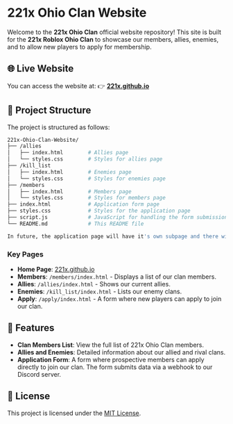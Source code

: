 # 221x Ohio Clan Website

Welcome to the **221x Ohio Clan** official website repository! This site is built for the **221x Roblox Ohio Clan** to showcase our members, allies, enemies, and to allow new players to apply for membership.

## 🌐 Live Website

You can access the website at:
👉 **[221x.github.io](https://221x.github.io)**

## 📂 Project Structure

The project is structured as follows:

```bash
221x-Ohio-Clan-Website/
├── /allies
│   ├── index.html        # Allies page
│   └── styles.css        # Styles for allies page
├── /kill_list
│   ├── index.html        # Enemies page
│   └── styles.css        # Styles for enemies page
├── /members
│   ├── index.html        # Members page
│   └── styles.css        # Styles for members page
├── index.html            # Application form page
├── styles.css            # Styles for the application page
├── script.js             # JavaScript for handling the form submission
└── README.md             # This README file

In future, the application page will have it's own subpage and there will be a "Home Page"
```

### Key Pages
- **Home Page**: [221x.github.io](https://221x.github.io)
- **Members**: `/members/index.html` - Displays a list of our clan members.
- **Allies**: `/allies/index.html` - Shows our current allies.
- **Enemies**: `/kill_list/index.html` - Lists our enemy clans.
- **Apply**: `/apply/index.html` - A form where new players can apply to join our clan.

## 🚀 Features

- **Clan Members List**: View the full list of 221x Ohio Clan members.
- **Allies and Enemies**: Detailed information about our allied and rival clans.
- **Application Form**: A form where prospective members can apply directly to join our clan. The form submits data via a webhook to our Discord server.

## 🔗 License

This project is licensed under the [MIT License](LICENSE).

